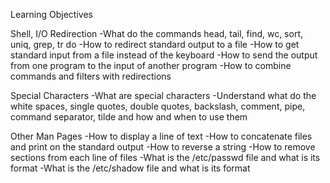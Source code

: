 Learning Objectives

Shell, I/O Redirection
-What do the commands head, tail, find, wc, sort, uniq, grep, tr do
-How to redirect standard output to a file
-How to get standard input from a file instead of the keyboard
-How to send the output from one program to the input of another program
-How to combine commands and filters with redirections

Special Characters
-What are special characters
-Understand what do the white spaces, single quotes, double quotes, backslash, comment, pipe, command separator, tilde and how and when to use them

Other Man Pages
-How to display a line of text
-How to concatenate files and print on the standard output
-How to reverse a string
-How to remove sections from each line of files
-What is the /etc/passwd file and what is its format
-What is the /etc/shadow file and what is its format